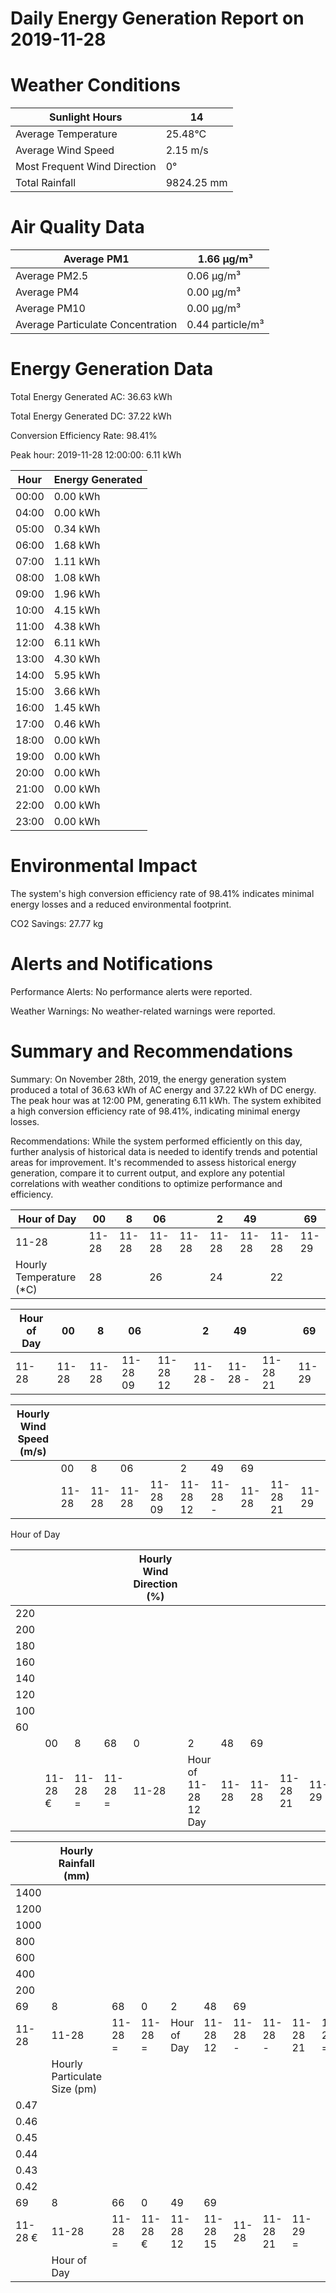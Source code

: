 # Daily Energy Generation Report on 2019-11-28

# Weather Conditions

|Sunlight Hours|14|
|---|---|
|Average Temperature|25.48°C|
|Average Wind Speed|2.15 m/s|
|Most Frequent Wind Direction|0°|
|Total Rainfall|9824.25 mm|

# Air Quality Data

|Average PM1|1.66 μg/m³|
|---|---|
|Average PM2.5|0.06 μg/m³|
|Average PM4|0.00 μg/m³|
|Average PM10|0.00 μg/m³|
|Average Particulate Concentration|0.44 particle/m³|

# Energy Generation Data

Total Energy Generated AC: 36.63 kWh

Total Energy Generated DC: 37.22 kWh

Conversion Efficiency Rate: 98.41%

Peak hour: 2019-11-28 12:00:00: 6.11 kWh

|Hour|Energy Generated|
|---|---|
|00:00|0.00 kWh|
|04:00|0.00 kWh|
|05:00|0.34 kWh|
|06:00|1.68 kWh|
|07:00|1.11 kWh|
|08:00|1.08 kWh|
|09:00|1.96 kWh|
|10:00|4.15 kWh|
|11:00|4.38 kWh|
|12:00|6.11 kWh|
|13:00|4.30 kWh|
|14:00|5.95 kWh|
|15:00|3.66 kWh|
|16:00|1.45 kWh|
|17:00|0.46 kWh|
|18:00|0.00 kWh|
|19:00|0.00 kWh|
|20:00|0.00 kWh|
|21:00|0.00 kWh|
|22:00|0.00 kWh|
|23:00|0.00 kWh|

# Environmental Impact

The system's high conversion efficiency rate of 98.41% indicates minimal energy losses and a reduced environmental footprint.

CO2 Savings:
27.77 kg

# Alerts and Notifications

Performance Alerts: No performance alerts were reported.

Weather Warnings: No weather-related warnings were reported.

# Summary and Recommendations

Summary: On November 28th, 2019, the energy generation system produced a total of 36.63 kWh of AC energy and 37.22 kWh of DC energy. The peak hour was at 12:00 PM, generating 6.11 kWh. The system exhibited a high conversion efficiency rate of 98.41%, indicating minimal energy losses.

Recommendations: While the system performed efficiently on this day, further analysis of historical data is needed to identify trends and potential areas for improvement. It's recommended to assess historical energy generation, compare it to current output, and explore any potential correlations with weather conditions to optimize performance and efficiency.

|Hour of Day|00|8|06| |2|49| |69|
|---|---|---|---|---|---|---|---|---|
|11-28|11-28|11-28|11-28|11-28|11-28|11-28|11-28|11-29|
|Hourly Temperature (*C)|28| |26| |24| |22| |

|Hour of Day|00|8|06| |2|49| |69|
|---|---|---|---|---|---|---|---|---|
|11-28|11-28|11-28|11-28 09|11-28 12|11-28 -|11-28 -|11-28 21|11-29|

|Hourly Wind Speed (m/s)| | | | | | | | | |
|---|---|---|---|---|---|---|---|---|---|
| |00|8|06| |2|49|69| | |
| |11-28|11-28|11-28|11-28 09|11-28 12|11-28 -|11-28|11-28 21|11-29|

Hour of Day

| | | | |Hourly Wind Direction (%)| | | | | |
|---|---|---|---|---|---|---|---|---|---|
|220| | | | | | | | | |
|200| | | | | | | | | |
|180| | | | | | | | | |
|160| | | | | | | | | |
|140| | | | | | | | | |
|120| | | | | | | | | |
|100| | | | | | | | | |
|60| | | | | | | | | |
| |00|8|68|0|2|48|69| | |
| |11-28 €|11-28 =|11-28 =|11-28|Hour of 11-28 12 Day|11-28|11-28|11-28 21|11-29|

| |Hourly Rainfall (mm)| | | | | | | | |
|---|---|---|---|---|---|---|---|---|---|
|1400| | | | | | | | | |
|1200| | | | | | | | | |
|1000| | | | | | | | | |
|800| | | | | | | | | |
|600| | | | | | | | | |
|400| | | | | | | | | |
|200| | | | | | | | | |
|69|8|68|0|2|48|69| | | |
|11-28|11-28|11-28 =|11-28 =|Hour of Day|11-28 12|11-28 -|11-28 -|11-28 21|11-29 =|
| |Hourly Particulate Size (pm)| | | | | | | | |
|0.47| | | | | | | | | |
|0.46| | | | | | | | | |
|0.45| | | | | | | | | |
|0.44| | | | | | | | | |
|0.43| | | | | | | | | |
|0.42| | | | | | | | | |
|69|8|66|0|49|69| | | | |
|11-28 €|11-28|11-28 =|11-28 €|11-28 12|11-28 15|11-28|11-28 21|11-29 =| |
| |Hour of Day| | | | | | | | |